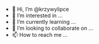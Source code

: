 - 👋 Hi, I’m @krzywylipce
- 👀 I’m interested in ...
- 🌱 I’m currently learning ...
- 💞️ I’m looking to collaborate on ...
- 📫 How to reach me ...

<!---
krzywylipce/krzywylipce is a ✨ special ✨ repository because its `README.md` (this file) appears on your GitHub profile.
You can click the Preview link to take a look at your changes.
--->
